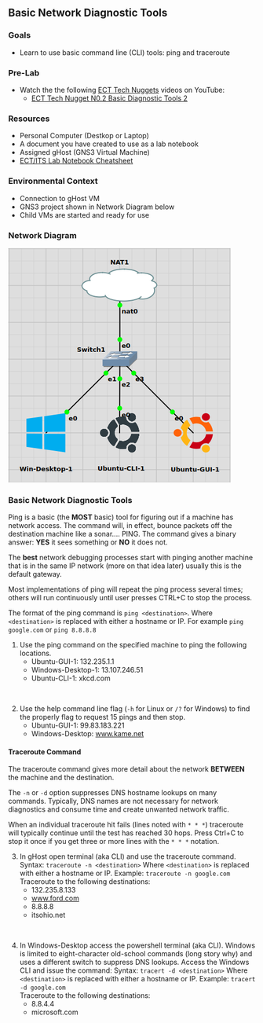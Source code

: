 ## Basic Network Diagnostic Tools

### Goals
- Learn to use basic command line (CLI) tools: ping and traceroute

### Pre-Lab

- Watch the the following [ECT Tech Nuggets](https://www.youtube.com/@ecttechnuggets9126/featured) videos on YouTube:
  - [ECT Tech Nugget N0.2 Basic Diagnostic Tools 2](https://youtu.be/hWeJlNVaUbU)

  
### Resources

- Personal Computer (Destkop or Laptop)
- A document you have created to use as a lab notebook
- Assigned gHost (GNS3 Virtual Machine)
- [ECT/ITS Lab Notebook Cheatsheet](https://github.com/OHIO-ECT/Lab-Notebook-Cheat-Sheet)

### Environmental Context

- Connection to gHost VM
- GNS3 project shown in Network Diagram below
- Child VMs are started and ready for use

### Network Diagram

![](./images/lab1-pic2-1.png)


### Basic Network Diagnostic Tools

Ping is a basic (the **MOST** basic) tool for figuring out if a machine has network access. The command will, in effect, bounce packets off the destination machine like a sonar.... PING. The command gives a binary answer: **YES** it sees something or **NO** it does not.

The **best** network debugging processes start with pinging another machine that is in the same IP network (more on that idea later) usually this is the default gateway.

Most implementations of ping will repeat the ping process several times; others will run continuously until user presses CTRL+C to stop the process.

The format of the ping command is `ping <destination>`. Where `<destination>` is replaced with either a hostname or IP. For example `ping google.com` or `ping 8.8.8.8`

1. Use the ping command on the specified machine to ping the following locations.
    -   Ubuntu-GUI-1: 132.235.1.1
    -   Windows-Desktop-1: 13.107.246.51
    -   Ubuntu-CLI-1: xkcd.com
<br>

2. Use the help command line flag (`-h` for Linux or `/?` for Windows) to find the properly flag to request 15 pings and then stop.
    -   Ubuntu-GUI-1: 99.83.183.221
    -   Windows-Desktop: www.kame.net

#### Traceroute Command

The traceroute command gives more detail about the network **BETWEEN** the machine and the destination.

The `-n` or `-d` option suppresses DNS hostname lookups on many commands. Typically, DNS names are not necessary for network diagnostics and consume time and create unwanted network traffic.

When an individual traceroute hit fails (lines noted with `* * *`) traceroute will typically continue until the test has reached 30 hops. Press Ctrl+C to stop it once if you get three or more lines with the `* * *` notation.

3. In gHost open terminal (aka CLI) and use the traceroute command.
Syntax: `traceroute -n <destination>`
Where `<destination>` is replaced with either a hostname or IP.
Example: `traceroute -n google.com`
<br>Traceroute to the following destinations:
    -   132.235.8.133
    -   www.ford.com
    -   8.8.8.8
    -   itsohio.net
<br>

4. In Windows-Desktop access the powershell terminal (aka CLI). Windows is limited to eight-character old-school commands (long story why) and uses a different switch to suppress DNS lookups. Access the Windows CLI and issue the command:
Syntax: `tracert -d <destination>`
Where `<destination>` is replaced with either a hostname or IP.
Example: `tracert -d google.com`
<br>Traceroute to the following destinations:
    -   8.8.4.4
    -   microsoft.com